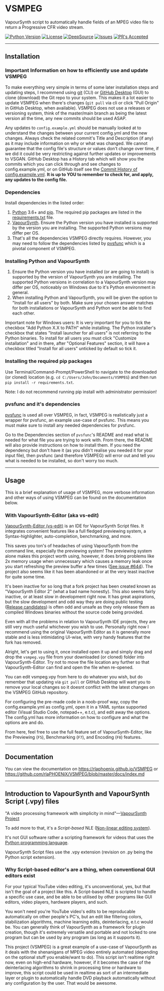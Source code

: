 # VSMPEG

VapourSynth script to automatically handle fields of an MPEG video file to return a Progressive CFR video stream.

[![Python Version](https://img.shields.io/badge/python-3.6%2B-informational?style=flat)](https://python.org)
[![License](https://img.shields.io/github/license/rlaPHOENiX/VSMPEG?style=flat)](https://github.com/rlaPHOENiX/VSMPEG/blob/master/LICENSE)
[![DeepSource](https://deepsource.io/gh/rlaPHOENiX/VSMPEG.svg/?label=active+issues&show_trend=true)](https://deepsource.io/gh/rlaPHOENiX/VSMPEG/?ref=repository-badge)
[![Issues](https://img.shields.io/github/issues/rlaPHOENiX/pvsfunc?style=flat)](https://github.com/rlaPHOENiX/VSMPEG/issues)
[![PR's Accepted](https://img.shields.io/badge/PRs-welcome-brightgreen.svg?style=flat)](https://makeapullrequest.com)

* * *

## Installation

### Important Information on how to efficiently use and update VSMPEG

To make everything very simple in terms of some later installation steps and updating steps, I recommend using [git](https://git-scm.com) (CLI) or [GitHub Desktop](https://desktop.github.com) (GUI) to clone (download) the Git repo to your system. This makes it a lot easier to update VSMPEG when there's changes (`git pull` via cli or click "Pull Origin" in GitHub Desktop, when available). VSMPEG does not use a releases or versioning system, think of the master/main branch as being the latest version all the time, any new commits should be used ASAP.

Any updates to `config.example.yml` should be manually looked at to understand the changes between your current config.yml and the new changes. Always check the related commit's Title and Description (if any) as it may include information on why or what was changed. We cannot guarantee that the config file's structure or values don't change over time, if we did it could be very restricting against further updates or improvements to VSGAN. GitHub Desktop has a History tab which will show you the commits which you can click through and see changes to config.example.yml, or on GitHub itself see the [Commit History of config.example.yml](https://github.com/rlaPHOENiX/VSMPEG/commits/master/config.example.yml). **It is up to YOU to remember to check for, and apply, any updates to the config file.**

### Dependencies

Install dependencies in the listed order:

1.  [Python](https://python.org) 3.6+ and [pip](https://pip.pypa.io/en/stable/installing). The required pip packages are listed in the [requirements.txt](https://github.com/rlaPHOENiX/VSMPEG/blob/master/requirements.txt) file.
2.  [VapourSynth](https://vapoursynth.com). Ensure the Python version you have installed is supported by the version you are installing. The supported Python versions may differ per OS.
3.  That's all the dependencies VSMPEG directly requires. However, you may need to follow the dependencies listed by [pvsfunc](https://github.com/rlaPHOENiX/pvsfunc#dependencies) which is a pivotal component of VSMPEG.

### Installing Python and VapourSynth

1.  Ensure the Python version you have installed (or are going to install) is supported by the version of VapourSynth you are installing. The supported Python versions in correlation to a VapourSynth version may differ per OS, noticeably on Windows due to it's Python environment in general.
2.  When installing Python and VapourSynth, you will be given the option to "Install for all users" by both. Make sure your chosen answer matches for both installations or VapourSynth and Python wont be able to find each other.

Important note for Windows users: It is very important for you to tick the checkbox "Add Python X.X to PATH" while installing. The Python installer's checkbox that states "Install launcher for all users" is not referring to the Python binaries. To install for all users you must click "Customize installation" and in there, after "Optional Features" section, it will have a checkbox titled "Install for all users" unticked by default so tick it.

### Installing the required pip packages

Use Terminal/Command-Prompt/PowerShell to navigate to the downloaded (or cloned) location (e.g. `cd C:/Users/John/Documents/VSMPEG`) and then run `pip install -r requirements.txt`.

Note: I do not recommend running pip install with administrator permission!

### pvsfunc and it's dependencies

[pvsfunc](https://github.com/rlaPHOENiX/pvsfunc#dependencies) is used all over VSMPEG, in fact, VSMPEG is realistically just a wrapper for pvsfunc, an example use-case of pvsfunc. This means you must make sure to install any needed dependencies for pvsfunc.

Go to the Dependencies section of `pvsfunc`'s README and read what is needed for what file you are trying to work with. From there, the README will also provide instructions on how to install them. If you need the dependency but don't have it (as you didn't realise you needed it for your input file), then pvsfunc (and therefore VSMPEG) will error out and tell you what is needed to be installed, so don't worry too much.

* * *

## Usage

This is a brief explanation of usage of VSMPEG, more verbose information and other ways of using VSMPEG can be found on the documentation below.

### With VapourSynth-Editor (aka vs-edit)

[VapourSynth-Editor (vs-edit)](https://forum.doom9.org/showthread.php?t=170965) is an IDE for VapourSynth Script files. It integrates convenient features like a full fledged previewing system, a Syntax-highlighter, auto-completion, benchmarking, and more.

This saves you ton's of headaches of using VapourSynth from the command line, especially the previewing system! The previewing system alone makes this project worth using, however, it does bring problems like 2x memory usage when unnecessary which causes a memory leak once you start refreshing the preview buffer a few times ([See issue #644](https://github.com/vapoursynth/vapoursynth/issues/644)). The project also seems like it has been abandoned or at the very least inactive for quite some time.

It's been inactive for so long that a fork project has been created known as "VapourSynth Editor 2" (what a bad name honestly). This also seems fairly inactive, or at least slow in development right now. It has great aspirations, but the slow development and odd way they are doing public testing ([Release candidates](https://en.wikipedia.org/wiki/Software_release_life_cycle#Release_candidate)) is often odd and unsafe as they only release them as compiled Windows binaries without the source code being provided.

Even with all the problems in relation to VapourSynth IDE projects, they are still very much useful whichever you wish to use. Personally right now I recommend using the original VapourSynth Editor as it is generally more stable and is less intimidating UI-wise, with very handy features that the fork has removed.

Alright, let's get to using it, once installed open it up and simply drag and drop the `vsmpeg.vpy` file from your downloaded (or cloned) folder into VapourSynth-Editor. Try not to move the file location any further so that VapourSynth-Editor can find and open the file when re-opened.

You can edit vsmpeg.vpy from here to do whatever you wish, but do remember that updating via `git pull` or GitHub Desktop will want you to remove your local changes so it doesnt conflict with the latest changes on the VSMPEG GitHub repository.

For configuring the pre-made code in a noob-proof way, copy the config.example.yml as config.yml, open it in a YAML syntax supported editor (Visual Studio Code, notepad++, e.t.c), and edit away the options. The config.yml has more information on how to configure and what the options are and do.

From here, feel free to use the full feature set of VapourSynth-Editor, like the Previewing (`F5`), Benchmarking (`F7`), and Encoding (`F8`) features.

* * *

## Documentation

You can view the documentation on <https://rlaphoenix.github.io/VSMPEG> or <https://github.com/rlaPHOENiX/VSMPEG/blob/master/docs/index.md>

* * *

## Introduction to VapourSynth and VapourSynth Script (.vpy) files

"A video processing framework with simplicity in mind"—[VapourSynth Project](https://github.com/vapoursynth/vapoursynth)

To add more to that, it's a _Script-based_ NLE ([Non-linear editing system](https://wikipedia.org/wiki/Non-linear_editing_system)).

It's not GUI software rather a scripting framework for videos that uses the [Python programming language](https://wikipedia.org/wiki/Python_(programming_language)).

VapourSynth Script files use the .vpy extension (revision on .py being the Python script extension).

### Why Script-based editor's are a thing, when conventional GUI editors exist

For your typical YouTube video editing, it's unconventional, yes, but that isn't the goal of a project like this. A Script-based NLE is scripted to handle a specific use case, and be able to be utilised by other programs like GUI editors, video players, hardware players, and such.

You won't need you're YouTube video's edits to be reproducable automatically on other people's PC's, but an edit like filtering colors, stabilization algorithms, machine learning edits, deinterlacing, e.t.c would be. You can generally think of VapourSynth as a framework for plugin creation, though it's extremely versatile and portable and not locked to one program but can be used by any program (as long as it supports it).

This project (VSMPEG) is a great example of a use-case of VapourSynth as it deals with the shenanigans of MPEG video entirely automated (depending on the optional stuff you enable/want to do). This script isn't realtime right now, even on high-end hardware, however, if it becomes the case of the deinterlacing algorithms to shrink in processing time or hardware to improve, this script could be used in realtime as sort of an intermediate layer or plugin to automatically handle DVD playback automatically without any configuration by the user. That would be awesome.
